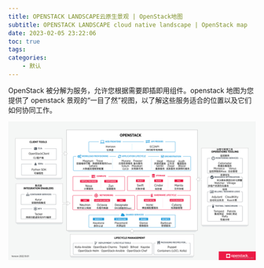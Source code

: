 ```yaml
---
title: OPENSTACK LANDSCAPE云原生景观 | OpenStack地图
subtitle: OPENSTACK LANDSCAPE cloud native landscape | OpenStack map
date: 2023-02-05 23:22:06
toc: true
tags: 
categories: 
    - 默认
---
```


 OpenStack 被分解为服务，允许您根据需要即插即用组件。openstack 地图为您提供了 openstack 景观的“一目了然”视图，以了解这些服务适合的位置以及它们如何协同工作。 

![16936504175391693650416940.png](https://raw.githubusercontent.com/james-curtis/blog-img/img/img/16936504175391693650416940.png)